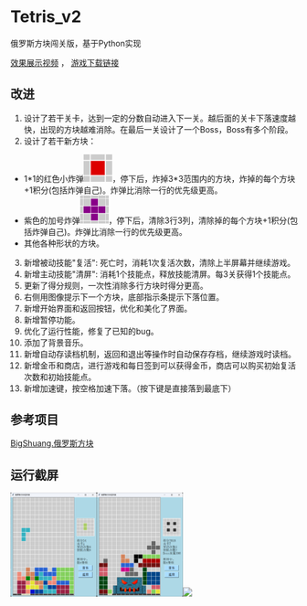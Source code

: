 # Tetris_v2
俄罗斯方块闯关版，基于Python实现

[效果展示视频](https://www.bilibili.com/video/BV1Pf421f7x6/) ， [游戏下载链接](https://pan.baidu.com/s/1PZ4joGtebAQPD6Jec4DTLg?pwd=bzmo)

## 改进

1. 设计了若干关卡，达到一定的分数自动进入下一关。越后面的关卡下落速度越快，出现的方块越难消除。在最后一关设计了一个Boss，Boss有多个阶段。
2. 设计了若干新方块：
-  1\*1的红色小炸弹<img src="pic/Boom.png" width="50">，停下后，炸掉3*3范围内的方块，炸掉的每个方块+1积分(包括炸弹自己)。炸弹比消除一行的优先级更高。
-  紫色的加号炸弹<img src="pic/AddBoom.png" width="50">，停下后，清除3行3列，清除掉的每个方块+1积分(包括炸弹自己)。炸弹比消除一行的优先级更高。
-  其他各种形状的方块。
3. 新增被动技能"复活": 死亡时，消耗1次复活次数，清除上半屏幕并继续游戏。
4. 新增主动技能"清屏": 消耗1个技能点，释放技能清屏。每3关获得1个技能点。
5. 更新了得分规则，一次性消除多行方块时得分更高。
6. 右侧用图像提示下一个方块，底部指示条提示下落位置。
7. 新增开始界面和返回按钮，优化和美化了界面。
8. 新增暂停功能。
9. 优化了运行性能，修复了已知的bug。
10. 添加了背景音乐。
11. 新增自动存读档机制，返回和退出等操作时自动保存存档，继续游戏时读档。
12. 新增金币和商店，进行游戏和每日签到可以获得金币，商店可以购买初始复活次数和初始技能点。
13. 新增加速键，按空格加速下落。（按下键是直接落到最底下）
 
## 参考项目
[BigShuang.俄罗斯方块](https://github.com/BigShuang/Tetris)


## 运行截屏
<img src="project/pic_show/play/win12.2.png" width="30%"><img src="project/pic_show/play/win11.5.png" width="30%"><img src="project/pic_show/play/skill.gif" width="23.5%">


